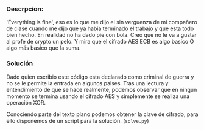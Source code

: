 ### Descrpcion:
'Everything is fine', eso es lo que me dijo el sin verguenza de mi compañero de clase cuando me dijo que ya habia terminado el trabajo y que esta todo bien hecho. En realidad no ha dado pie con bola. Creo que no le va a gustar al profe de crypto un pelo. Y mira que el cifrado AES ECB es algo basico Ó algo más basico que la suma.


### Solución

Dado quien escribio este código esta declarado como criminal de guerra y no se le permite la entrada en algunos paises. Tras una lectura y entendimiento de que se hace realmente, podemos observar que en ningun momento se termina usando el cifrado AES y simplemente se realiza una operación XOR.

Conociendo parte del texto plano podemos obtener la clave de cifrado, para ello disponemos de un script para la solución. (`solve.py`)


